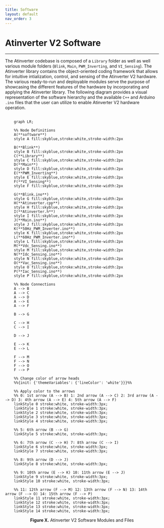 ```yaml
---
title: Software
layout: default
nav_order: 3
---
```


# **Atinverter V2 Software**
***

The Atinverter codebase is composed of a `Library` folder as well as well various module folders (`Blink`, `Main`, `PWM_Inverting`, and `VI_Sensing`). The Atinverter library contains the object-oriented coding framework that allows for intuitive intialization, control, and sensing of the Atinverter V2 hardware. The various ready-to-run and deployable modules serve the purpose of showcasing the different features of the hardware by incorporating and applying the Atinverter library. The following diagram provides a visual representation of the software hierarchy and the available `C++` and Arduino `.ino` files that the user can utilize to enable Atinverter V2 hardware operation.
<br>
<br>

```mermaid
    graph LR;

    %% Node Definitions
    A(**software**)
    style A fill:skyblue,stroke:white,stroke-width:2px

    B(**Blink**)
    style B fill:skyblue,stroke:white,stroke-width:2px
    C(**Library**)
    style C fill:skyblue,stroke:white,stroke-width:2px
    D(**Main**)
    style D fill:skyblue,stroke:white,stroke-width:2px
    E(**PWM_Inverting**)
    style E fill:skyblue,stroke:white,stroke-width:2px
    F(**VI_Sensing**)
    style F fill:skyblue,stroke:white,stroke-width:2px

    G(**Blink.ino**)
    style G fill:skyblue,stroke:white,stroke-width:2px
    H(**Atinverter.cpp**)
    style H fill:skyblue,stroke:white,stroke-width:2px
    I(**Atinverter.h**)
    style I fill:skyblue,stroke:white,stroke-width:2px
    J(**Main.ino**)
    style J fill:skyblue,stroke:white,stroke-width:2px
    K(**50Hz_PWM_Inverter.ino**)
    style K fill:skyblue,stroke:white,stroke-width:2px
    L(**60Hz_PWM_Inverter.ino**)
    style L fill:skyblue,stroke:white,stroke-width:2px
    M(**Vdc_Sensing.ino**)
    style M fill:skyblue,stroke:white,stroke-width:2px
    N(**Idc_Sensing.ino**)
    style N fill:skyblue,stroke:white,stroke-width:2px
    O(**Vac_Sensing.ino**)
    style O fill:skyblue,stroke:white,stroke-width:2px
    P(**Iac_Sensing.ino**)
    style P fill:skyblue,stroke:white,stroke-width:2px

    %% Node Connections
    A --> B
    A --> C
    A --> D
    A --> E
    A --> F

    B --> G

    C --> H
    C --> I

    D --> J

    E --> K
    E --> L

    F --> M
    F --> N
    F --> O
    F --> P

    %% Change color of arrow heads
    %%{init: {'themeVariables': {'lineColor': 'white'}}}%%

    %% Apply color to the arrows
    %% 0: 1st arrow (A --> B) 1: 2nd arrow (A --> C) 2: 3rd arrow (A --> D) 3: 4th arrow (A --> E) 4: 5th arrow (A --> F)
    linkStyle 0 stroke:white, stroke-width:3px;
    linkStyle 1 stroke:white, stroke-width:3px;
    linkStyle 2 stroke:white, stroke-width:3px;
    linkStyle 3 stroke:white, stroke-width:3px;
    linkStyle 4 stroke:white, stroke-width:3px;
    
    %% 5: 6th arrow (B --> G)
    linkStyle 5 stroke:white, stroke-width:3px;

    %% 6: 7th arrow (C --> H) 7: 8th arrow (C --> I)
    linkStyle 6 stroke:white, stroke-width:3px;
    linkStyle 7 stroke:white, stroke-width:3px;

    %% 8: 9th arrow (D --> J)
    linkStyle 8 stroke:white, stroke-width:3px;

    %% 9: 10th arrow (E --> K) 10: 11th arrow (E --> J)
    linkStyle 9 stroke:white, stroke-width:3px;
    linkStyle 10 stroke:white, stroke-width:3px;

    %% 11: 12th arrow (F --> M) 12: 13th arrow (F --> N) 13: 14th arrow (F --> O) 14: 15th arrow (F --> P)
    linkStyle 11 stroke:white, stroke-width:3px;
    linkStyle 12 stroke:white, stroke-width:3px;
    linkStyle 13 stroke:white, stroke-width:3px;
    linkStyle 14 stroke:white, stroke-width:3px;
```
<div style="text-align: center;">
    <h7><b>Figure X.</b> Atinverter V2 Software Modules and Files</h7>
</div>
